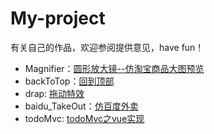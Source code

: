 # My-project
有关自己的作品，欢迎参阅提供意见，have fun！

+ Magnifier：[圆形放大镜--仿淘宝商品大图预览](http://17khba.github.io/My-projects/Magnifier/)
+ backToTop：[回到顶部](http://17khba.github.io/My-projects/backToTop/)
+ drap: [拖动特效](http://17khba.github.io/My-projects/drap/drag.htm)
+ baidu_TakeOut：[仿百度外卖](http://17khba.github.io/My-projects/baidu_TakeOut/)
+ todoMvc: [todoMvc之vue实现](http://17khba.github.io/My-projects/todoMvc/#all)
